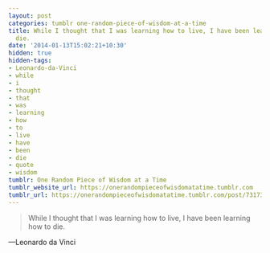 ```yaml
---
layout: post
categories: tumblr one-random-piece-of-wisdom-at-a-time
title: While I thought that I was learning how to live, I have been learning how to
  die.
date: '2014-01-13T15:02:21+10:30'
hidden: true
hidden-tags:
- Leonardo-da-Vinci
- while
- i
- thought
- that
- was
- learning
- how
- to
- live
- have
- been
- die
- quote
- wisdom
tumblr: One Random Piece of Wisdom at a Time
tumblr_website_url: https://onerandompieceofwisdomatatime.tumblr.com
tumblr_url: https://onerandompieceofwisdomatatime.tumblr.com/post/73173953483/while-i-thought-that-i-was-learning-how-to-live-i
---
```

> While I thought that I was learning how to live, I have been learning how to die.

—Leonardo da Vinci
